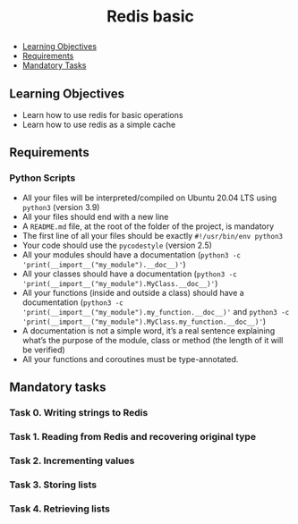 # <p align="center">Redis basic</p>

- [Learning Objectives](#Learning_Objectives)
- [Requirements](#requirements)
- [Mandatory Tasks](#Mandatory_Tasks)

## Learning Objectives


- Learn how to use redis for basic operations
- Learn how to use redis as a simple cache


## Requirements

### Python Scripts

- All your files will be interpreted/compiled on Ubuntu 20.04 LTS using `python3` (version 3.9)
- All your files should end with a new line
- A `README.md` file, at the root of the folder of the project, is mandatory
- The first line of all your files should be exactly `#!/usr/bin/env python3`
- Your code should use the `pycodestyle` (version 2.5)
- All your modules should have a documentation (`python3 -c 'print(__import__("my_module").__doc__)'`)
- All your classes should have a documentation (`python3 -c 'print(__import__("my_module").MyClass.__doc__)'`)
- All your functions (inside and outside a class) should have a documentation (`python3 -c 'print(__import__("my_module").my_function.__doc__)'` and `python3 -c 'print(__import__("my_module").MyClass.my_function.__doc__)'`)
- A documentation is not a simple word, it’s a real sentence explaining what’s the purpose of the module, class or method (the length of it will be verified)
- All your functions and coroutines must be type-annotated.

## Mandatory tasks

### Task 0. Writing strings to Redis
### Task 1. Reading from Redis and recovering original type
### Task 2. Incrementing values
### Task 3. Storing lists
### Task 4. Retrieving lists